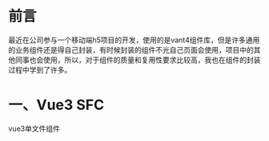 # 前言

最近在公司参与一个移动端h5项目的开发，使用的是vant4组件库，但是许多通用的业务组件还是得自己封装，有时候封装的组件不光自己页面会使用，项目中的其他同事也会使用，所以，对于组件的质量和复用性要求比较高，我也在组件的封装过程中学到了许多。

# 一、Vue3 SFC
vue3单文件组件
